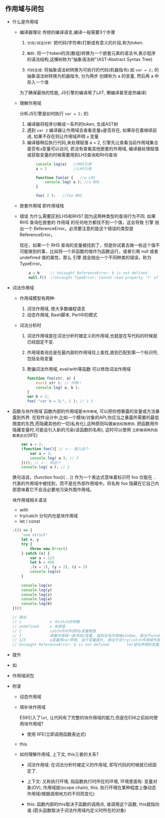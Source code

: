
## 作用域与闭包


* 什么是作用域

    - 编译器理论  传统的编译语言,编译一般需要3个步骤

        1. `分词/词法分析`: 把代码(字符串)打断成有意义的片段,称为token.


        2. `解析`: 将一个token的流(数组)转换为一个嵌套元素的语法书,表示程序的语法结构,这棵树称为"抽象语法树"(AST-Abstract Syntax Tree)

        3. `代码生成`: 将抽象语法树转换为可执行的代码(机器指令).如 `var = 2;` 的抽象语法树转换为机器指令, 分为两步 创建称为 a 的变量, 然后再 a 中存入一个值

        为了确保最快的性能, JS引擎的编译用了(JIT, 懒编译甚至是热编译)

    - 理解作用域

        分析JS引擎是如何执行 `var = 2;` 的:
        1. 编译器将程序分解成一系列的token, 生成AST树
        2. 遇到 `var 2` 编译器让作用域去查看变量`a`是否存在, 如果存在着继续前进, 如果不存在则让作用域声明 `a` 变量
        3. 编译器稍后执行代码,来处理赋值 a = 2, 引擎先让查看当前作用域集合是否有`a`变量可以访问, 若没有查看其他嵌套的作用域, 编译器处理赋值或获取变量的时候需要用到LHS查询和RHS查询
            ```javascript
                console.log(a)   //RHS引用
                a = 2            //LHS引用

                function foo(a) {   //a LHS
                    console.log( a ); //a RHS
                }

                foo( 2 );   //foo RHS
            ```
    - 嵌套作用域  即作用域栈
    - 错误
        为什么需要区别LHS和RHS?
        因为这两种类型的查询行为不同.
        如果 RHS 查询在嵌套的 作用域 的任何地方都找不到一个值，这会导致 引擎 抛出一个 ReferenceError。必须要注意的是这个错误的类型是 ReferenceError。

        现在，如果一个 RHS 查询的变量被找到了，但是你试着去做一些这个值不可能做到的事，比如将一个非函数的值作为函数运行，或者引用 null 或者 undefined 值的属性，那么 引擎 就会抛出一个不同种类的错误，称为 TypeError。
        ```javascript
            a = b     // Uncaught ReferenceError: b is not defined
            null.f()  //Uncaught TypeError: Cannot read property 'f' of null
        ```




* 词法作用域

    - 作用域模型有两种:

        1. 词法作用域, 绝大多数编程语言
        2. 动态作用域, Bash脚本, Perl中的模式

    - 词法分析时

        1. 词法作用域是在词法分析时被定义的作用域,也就是在写代码的时候就已经固定不变.
        2. 作用域查询总是在最内部的作用域往上查找,直到匹配到第一个标识符,  包括全局变量
        3. 欺骗词法作用域, eval/with等函数 可以修改词法作用域
            
            ```javascript
            function foo(str, a) {
                eval( str ); // 作弊！
                console.log( a, b );
            }
            var b = 2;
            foo( "var b = 3;", 1 ); // 1 3

            ```

* 函数与块作用域
    函数内部的作用域是`块作用域`, 可以把你想暴露的变量或方法暴露到外界.
    在软件设计中,比如一个模块/对象的API,你应当之暴露所需要的最低限度的东西,而隐藏其他的一切(私有化),这种原则叫做`最低权限原则`.
    把函数用作隐藏变量时,可能会引入新的污染(该函数的名称), 这时可以使用 `立即被调用的函数表达式`(IIFE)

    ```javascript
        var a = 2;
        (function foo(){ // <-- 插入这个
            var a = 3;
            console.log( a ); // 3
        })(); // <-- 和这个
        console.log( a ); // 2
    ```
    换句话说，(function foo(){ .. }) 作为一个表达式意味着标识符 foo 仅能在 .. 代表的作用域中被找到，而不是在外部作用域中。将名称 foo 隐藏在它自己内部意味着它不会没必要地污染外围作用域。

    块作用域相关语法
    - with
    - try/catch 分句内也是块作用域
    - let / const

    ``` javascript
    ;(() => {
        'use strict'
        let x, y
        try {
            throw new Error()
        } catch (x) {
            var a = 123
            let b = 456
            ;(x = 1), (y = 2), (z = 3)
            console.log(x)
        }
            
        console.log(x)
        console.log(y)
        console.log(z)
        console.log(a)
        console.log(b)
    })()
    
    // 输出
    // 1             x 为catch的参数
    // undefined     x 未赋值
    // 2             catch内对外部的y变量赋值
    // 3             顺着作用域一直寻找z变量, 直到全局作用域window, 相当于window.z = 3
    // 123           a变量用var声明, 由于变量提升, 相当于在try/catch作用域外就已经声明了a变量, 所以能打印到a的值
    // Uncaught ReferenceError: b is not defined        let语句声明的变量无法逃出块级作用域内
    ```
* 提升

* 如

* 作用域闭包


* 附录
    - 动态作用域
    - 填补块作用域

        ES6引入了`let`, 让代码有了完整的块作用域的能力,但是在ES6之前如何使用块作用域?

        - 使用 IIFE(立即调用函数表达式)
        
    - this

    - 如何理解作用域, 上下文, this三者的关系?  

        - 词法作用域: 在词法分析时被定义的作用域, 即写代码的时候就已经固定了.

        - 上下文: 又称执行环境, 指函数执行时所在的环境, 环境里面有: 变量对象(OV), 作用域链(scope chain), this. 执行环境在某种程度上像动态作用域(根据调用地方的不同而变化) 

        - this: 函数内部的this取决于函数的调用点, 谁调用这个函数, this就指向谁.(箭头函数取决于词法作用域内定义时所在的对象)